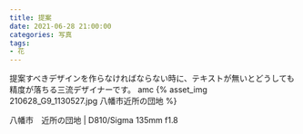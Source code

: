 ```yaml
---
title: 提案
date: 2021-06-28 21:00:00
categories: 写真
tags:
- 花
---
```


提案すべきデザインを作らなければならない時に、テキストが無いとどうしても精度が落ちる三流デザイナーです。
amc
{% asset_img 210628_G9_1130527.jpg 八幡市近所の団地 %}

八幡市　近所の団地 | D810/Sigma 135mm f1.8